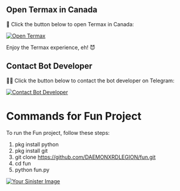 ## Open Termax in Canada

🍁 Click the button below to open Termax in Canada:

[![Open Termax ](https://img.shields.io/badge/open-termux-red)](termax://open?country=CA)

Enjoy the Termax experience, eh! 😈

## Contact Bot Developer

👨‍💻 Click the button below to contact the bot developer on Telegram:

[![Contact Bot Developer](https://img.shields.io/badge/Contact-Developer-blue)](https://t.me/NO1BANNER)

# Commands for Fun Project

To run the Fun project, follow these steps:

1. pkg install python
2. pkg install git
3. git clone https://github.com/DAEMONXRDLEGION/fun.git
4. cd fun
5. python fun.py

<a href="https://imgbb.host/images/2viXc.jpeg"><img src="https://imgbb.host/images/2viXc.jpeg" alt="Your Sinister Image"></a>
